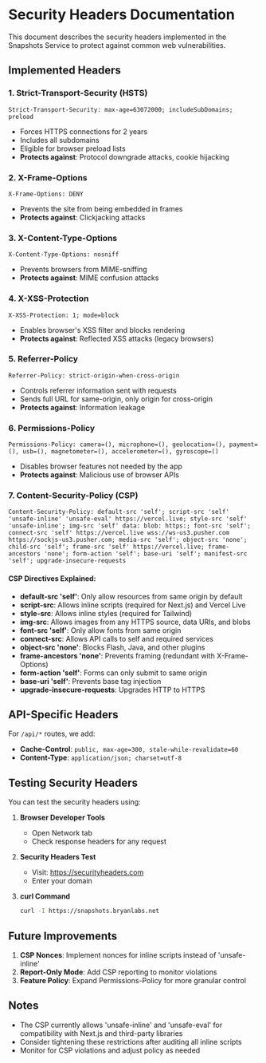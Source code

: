 # Security Headers Documentation

This document describes the security headers implemented in the Snapshots Service to protect against common web vulnerabilities.

## Implemented Headers

### 1. **Strict-Transport-Security (HSTS)**
```
Strict-Transport-Security: max-age=63072000; includeSubDomains; preload
```
- Forces HTTPS connections for 2 years
- Includes all subdomains
- Eligible for browser preload lists
- **Protects against**: Protocol downgrade attacks, cookie hijacking

### 2. **X-Frame-Options**
```
X-Frame-Options: DENY
```
- Prevents the site from being embedded in frames
- **Protects against**: Clickjacking attacks

### 3. **X-Content-Type-Options**
```
X-Content-Type-Options: nosniff
```
- Prevents browsers from MIME-sniffing
- **Protects against**: MIME confusion attacks

### 4. **X-XSS-Protection**
```
X-XSS-Protection: 1; mode=block
```
- Enables browser's XSS filter and blocks rendering
- **Protects against**: Reflected XSS attacks (legacy browsers)

### 5. **Referrer-Policy**
```
Referrer-Policy: strict-origin-when-cross-origin
```
- Controls referrer information sent with requests
- Sends full URL for same-origin, only origin for cross-origin
- **Protects against**: Information leakage

### 6. **Permissions-Policy**
```
Permissions-Policy: camera=(), microphone=(), geolocation=(), payment=(), usb=(), magnetometer=(), accelerometer=(), gyroscope=()
```
- Disables browser features not needed by the app
- **Protects against**: Malicious use of browser APIs

### 7. **Content-Security-Policy (CSP)**
```
Content-Security-Policy: default-src 'self'; script-src 'self' 'unsafe-inline' 'unsafe-eval' https://vercel.live; style-src 'self' 'unsafe-inline'; img-src 'self' data: blob: https:; font-src 'self'; connect-src 'self' https://vercel.live wss://ws-us3.pusher.com https://sockjs-us3.pusher.com; media-src 'self'; object-src 'none'; child-src 'self'; frame-src 'self' https://vercel.live; frame-ancestors 'none'; form-action 'self'; base-uri 'self'; manifest-src 'self'; upgrade-insecure-requests
```

#### CSP Directives Explained:
- **default-src 'self'**: Only allow resources from same origin by default
- **script-src**: Allows inline scripts (required for Next.js) and Vercel Live
- **style-src**: Allows inline styles (required for Tailwind)
- **img-src**: Allows images from any HTTPS source, data URIs, and blobs
- **font-src 'self'**: Only allow fonts from same origin
- **connect-src**: Allows API calls to self and required services
- **object-src 'none'**: Blocks Flash, Java, and other plugins
- **frame-ancestors 'none'**: Prevents framing (redundant with X-Frame-Options)
- **form-action 'self'**: Forms can only submit to same origin
- **base-uri 'self'**: Prevents base tag injection
- **upgrade-insecure-requests**: Upgrades HTTP to HTTPS

## API-Specific Headers

For `/api/*` routes, we add:
- **Cache-Control**: `public, max-age=300, stale-while-revalidate=60`
- **Content-Type**: `application/json; charset=utf-8`

## Testing Security Headers

You can test the security headers using:

1. **Browser Developer Tools**
   - Open Network tab
   - Check response headers for any request

2. **Security Headers Test**
   - Visit: https://securityheaders.com
   - Enter your domain

3. **curl Command**
   ```bash
   curl -I https://snapshots.bryanlabs.net
   ```

## Future Improvements

1. **CSP Nonces**: Implement nonces for inline scripts instead of 'unsafe-inline'
2. **Report-Only Mode**: Add CSP reporting to monitor violations
3. **Feature Policy**: Expand Permissions-Policy for more granular control

## Notes

- The CSP currently allows 'unsafe-inline' and 'unsafe-eval' for compatibility with Next.js and third-party libraries
- Consider tightening these restrictions after auditing all inline scripts
- Monitor for CSP violations and adjust policy as needed